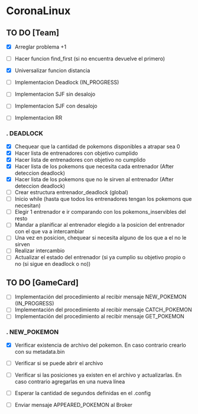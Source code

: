 # CoronaLinux 


## TO DO [Team]

- [X] Arreglar problema +1
- [ ] Hacer funcion find_first (si no encuentra devuelve el primero)
- [X] Universalizar funcion distancia
- [ ] Implementacion Deadlock (IN_PROGRESS)
- [ ] Implementacion SJF sin desalojo
- [ ] Implementacion SJF con desalojo
- [ ] Implementacion RR


### . DEADLOCK  

- [X] Chequear que la cantidad de pokemons disponibles a atrapar sea 0
- [X] Hacer lista de entrenadores con objetivo cumplido
- [X] Hacer lista de entrenadores con objetivo no cumplido
- [X] Hacer lista de los pokemons que necesita cada entrenador (After deteccion deadlock)
- [X] Hacer lista de los pokemons que no le sirven al entrenador (After deteccion deadlock)
- [ ] Crear estructura entrenador_deadlock (global)
- [ ] Inicio while (hasta que todos los entrenadores tengan los pokemons que necesitan)
- [ ] Elegir 1 entrenador e ir comparando con los pokemons_inservibles del resto
- [ ] Mandar a planificar al entrenador elegido a la posicion del entrenador con el que va a intercambiar
- [ ] Una vez en posicion, chequear si necesita alguno de los que a el no le sirven
- [ ] Realizar intercambio
- [ ] Actualizar el estado del entrenador (si ya cumplio su objetivo propio o no (si sigue en deadlock o no))

## TO DO [GameCard]

- [ ] Implementación del procedimiento al recibir mensaje NEW_POKEMON (IN_PROGRESS)
- [ ] Implementación del procedimiento al recibir mensaje CATCH_POKEMON
- [ ] Implementación del procedimiento al recibir mensaje GET_POKEMON

### . NEW_POKEMON  

- [X] Verificar existencia de archivo del pokemon. En caso contrario crearlo con su metadata.bin
- [ ] Verificar si se puede abrir el archivo
- [ ] Verificar si las posiciones ya existen en el archivo y actualizarlas. En caso contrario agregarlas en una nueva línea
- [ ] Esperar la cantidad de segundos definidas en el .config
- [ ] Enviar mensaje APPEARED_POKEMON al Broker

